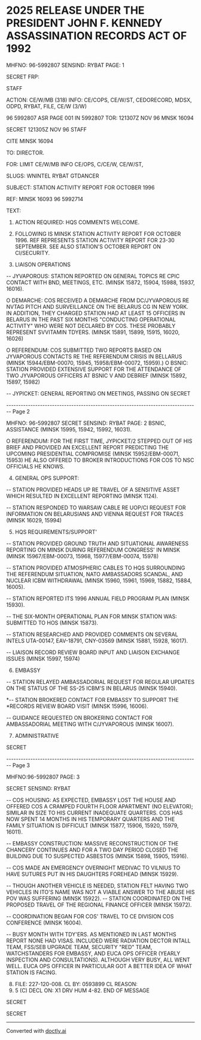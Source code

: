 # 2025 RELEASE UNDER THE PRESIDENT JOHN F. KENNEDY ASSASSINATION RECORDS ACT OF 1992

MHFNO: 96-5992807 SENSIND: RYBAT PAGE: 1

SECRET FRP:

STAFF

ACTION: CE/W/MB (318) INFO: CE/COPS, CE/W/ST, CEDORECORD, MDSX, ODPD,
RYBAT, FILE, CE/W (3/W)

96 5992807 ASR PAGE 001 IN 5992807
TOR: 121307Z NOV 96 MNSK 16094

SECRET 121305Z NOV 96 STAFF

CITE MINSK 16094

TO: DIRECTOR.

FOR: LIMIT CE/W/MB INFO CE/OPS, C/CE/W, CE/W/ST,

SLUGS: WNINTEL RYBAT GTDANCER

SUBJECT: STATION ACTIVITY REPORT FOR OCTOBER 1996

REF: MINSK 16093 96 5992714

TEXT:

1. ACTION REQUIRED: HQS COMMENTS WELCOME.

2. FOLLOWING IS MINSK STATION ACTIVITY REPORT FOR
   OCTOBER 1996. REF REPRESENTS STATION ACTIVITY REPORT FOR
   23-30 SEPTEMBER. SEE ALSO STATION'S OCTOBER REPORT ON
   CI/SECURITY.

3. LIAISON OPERATIONS

-- JYVAPOROUS: STATION REPORTED ON GENERAL TOPICS RE CPIC
CONTACT WITH BND, MEETINGS, ETC. (MINSK 15872, 15904,
15988, 15937, 16016).

O DEMARCHE: COS RECEIVED A DEMARCHE FROM DC/JYVAPOROUS RE
NVTAG PITCH AND SURVEILLANCE ON THE BELARUS CG IN NEW YORK.
IN ADDITION, THEY CHARGED STATION HAD AT LEAST 15 OFFICERS
IN BELARUS IN THE PAST SIX MONTHS "CONDUCTING OPERATIONAL
ACTIVITY" WHO WERE NOT DECLARED BY COS. THESE PROBABLY
REPRESENT SVVITAMIN TDYERS. (MINSK 15891, 15899, 15915,
16020, 16026)

O REFERENDUM: COS SUBMITTED TWO REPORTS BASED ON JYVAPOROUS
CONTACTS RE THE REFERENDUM CRISIS IN BELLARUS (MINSK
15944/EBM-00070, 15945, 15958/EBM-00072, 15959).)
O BSNIC: STATION PROVIDED EXTENSIVE SUPPORT FOR THE
ATTENDANCE OF TWO JYVAPOROUS OFFICERS AT BSNIC V AND
DEBRIEF (MINSK 15892, 15897, 15982)

-- JYPICKET: GENERAL REPORTING ON MEETINGS, PASSING ON
SECRET


-------------------------------------------------------------------------------- Page 2

MHFNO: 96-5992807
SECRET
SENSIND: RYBAT
PAGE: 2
BSNIC, ASSISTANCE (MINSK 15995, 15942, 15992, 16031).

O REFERENDUM: FOR THE FIRST TIME, JYPICKET/2 STEPPED OUT OF HIS BRIEF AND PROVIDED AN EXCELLENT REPORT PREDICTING THE UPCOMING PRESIDENTIAL COMPROMISE (MINSK 15952/EBM-00071, 15953) HE ALSO OFFERED TO BROKER INTRODUCTIONS FOR COS TO NSC OFFICIALS HE KNOWS.

4. GENERAL OPS SUPPORT:

-- STATION PROVIDED HEADS UP RE TRAVEL OF A SENSITIVE ASSET WHICH RESULTED IN EXCELLENT REPORTING (MINSK 1124).

-- STATION RESPONDED TO WARSAW CABLE RE UOP/CI REQUEST FOR INFORMATION ON BELARUSIANS AND VIENNA REQUEST FOR TRACES (MINSK 16029, 15994)

5. HQS REQUIREMENTS/SUPPORT'

-- STATION PROVIDED GROUND TRUTH AND SITUATIONAL AWARENESS REPORTING ON MINSK DURING REFERENDUM CONGRESS' IN MINSK (MINSK 15967/EBM-00073, 15968, 15977/EBM-00074, 15978)

-- STATION PROVIDED ATMOSPHERIC CABLES TO HQS SURROUNDING THE REFERENDUM SITUATION, NATO AMBASSADORS SCANDAL, AND NUCLEAR ICBM WITHDRAWAL (MINSK 15960, 15961, 15969, 15882, 15884, 16005).

-- STATION REPORTED ITS 1996 ANNUAL FIELD PROGRAM PLAN (MINSK 15930).

-- THE SIX-MONTH OPERATIONAL PLAN FOR MINSK STATION WAS: SUBMITTED TO HOS (MINSK 15873).

-- STATION RESEARCHED AND PROVIDED COMMENTS ON SEVERAL INTELS UTA-00147, EAV-18791, CNY-03569 (MINSK 15881, 15928, 16017).

-- LIAISON RECORD REVIEW BOARD INPUT AND LIAISON EXCHANGE ISSUES (MINSK 15997, 15974)

6. EMBASSY

-- STATION RELAYED AMBASSADORIAL REQUEST FOR REGULAR UPDATES ON THE STATUS OF THE SS-25 ICBM'S IN BELARUS (MINSK 15940).

*-- STATION BROKERED CONTACT FOR EMBASSY TO SUPPORT THE<JFK>
*<ASSASSINATION>RECORDS REVIEW BOARD VISIT (MINSK 15996, 16006).

-- GUIDANCE REQUESTED ON BROKERING CONTACT FOR AMBASSADORIAL MEETING WITH C/JYVAPOROUS (MINSK 16007).

7. ADMINISTRATIVE

SECRET


-------------------------------------------------------------------------------- Page 3

MHFNO:96-5992807                                                                                    PAGE: 3

SECRET
SENSIND: RYBAT

-- COS HOUSING: AS EXPECTED, EMBASSY LOST THE HOUSE AND
OFFERED COS A CRAMPED FOURTH FLOOR APARTMENT (NO ELEVATOR);
SIMILAR IN SIZE TO HIS CURRENT INADEQUATE QUARTERS. COS
HAS NOW SPENT 14 MONTHS IN HIS TEMPORARY QUARTERS AND THE
FAMILY SITUATION IS DIFFICULT (MINSK 15877, 15906, 15920,
15979, 16011).

-- EMBASSY CONSTRUCTION: MASSIVE RECONSTRUCTION OF THE
CHANCERY CONTINUES AND FOR A TWO DAY PERIOD CLOSED THE
BUILDING DUE TO SUSPECTED ASBESTOS (MINSK 15898, 15905,
15916).

-- COS MADE AN EMERGENCY OVERNIGHT MEDIVAC TO VILNIUS TO
HAVE SUTURES PUT IN HIS DAUGHTERS FOREHEAD (MINSK 15929).

-- THOUGH ANOTHER VEHICLE IS NEEDED, STATION FELT HAVING
TWO VEHICLES IN ITO'S NAME WAS NOT A VIABLE ANSWER TO THE
ABUSE HIS POV WAS SUFFERING (MINSK 15922).
-- STATION COORDINATED ON THE PROPOSED TRAVEL OF THE
REGIONAL FINANCE OFFICER (MINSK 15972).

-- COORDINATION BEGAN FOR COS' TRAVEL TO CE DIVISION COS
CONFERENCE (MINSK 16004).

-- BUSY MONTH WITH TDY'ERS. AS MENTIONED IN LAST MONTHS
REPORT NONE HAD VISAS. INCLUDED WERE RADIATION DECTOR INTALL TEAM,
FSS/SEB UPGRADE TEAM, SECURITY "RED" TEAM, WATCHSTANDERS FOR EMBASSY,
AND EUCA OPS OFFICER (YEARLY INSPECTION AND CONSULTATIONS). ALTHOUGH
VERY BUSY, ALL WENT WELL. EUCA OPS OFFICER IN PARTICULAR GOT A
BETTER IDEA OF WHAT STATION IS FACING.

8. FILE: 227-120-008. CL BY: 0593899 CL REASON:
1.  5 (C) DECL ON: X1 DRV HUM 4-82.
    END OF MESSAGE

SECRET

SECRET


---
Converted with [doctly.ai](https://doctly.ai)